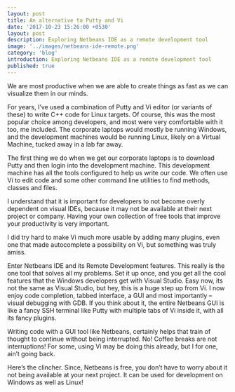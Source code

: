 ```yaml
---
layout: post
title: An alternative to Putty and Vi
date: '2017-10-23 15:26:00 +0530'
layout: post
description: Exploring Netbeans IDE as a remote development tool
image: '../images/netbeans-ide-remote.png'
category: 'blog'
introduction: Exploring Netbeans IDE as a remote development tool
published: true
---
```


We are most productive when we are able to create things as fast as we can visualize them in our minds.

For years, I’ve used a combination of Putty and Vi editor (or variants of these) to write C++ code for Linux targets. Of course, this was the most popular choice among developers, and most were very comfortable with it too, me included. The corporate laptops would mostly be running Windows, and the development machines would be running Linux, likely on a Virtual Machine, tucked away in a lab far away.

The first thing we do when we get our corporate laptops is to download Putty and then login into the development machine. This development machine has all the tools configured to help us write our code. We often use Vi to edit code and some other command line utilities to find methods, classes and files.

I understand that it is important for developers to not become overly dependent on visual IDEs, because it may not be available at their next project or company. Having your own collection of free tools that improve your productivity is very important.

I did try hard to make Vi much more usable by adding many plugins, even one that made autocomplete a possibility on Vi, but something was truly amiss.

Enter Netbeans IDE and its Remote Development features. This really is the one tool that solves all my problems. Set it up once, and you get all the cool features that the Windows developers get with Visual Studio. Easy now, its not the same as Visual Studio, but hey, this is a huge step up from Vi. I now enjoy code completion, tabbed interface, a GUI and most importantly – visual debugging with GDB.  If you think about it, the entire Netbeans GUI is like a fancy SSH terminal like Putty with multiple tabs of Vi inside it, with all its fancy plugins.

Writing code with a GUI tool like Netbeans, certainly helps that train of thought to continue without being interrupted. No! Coffee breaks are not interruptions! For some, using Vi may be doing this already, but I for one, ain’t going back.

Here’s the clincher. Since, Netbeans is free, you don’t have to worry about it not being available at your next project. It can be used for development on Windows as well as Linux!
